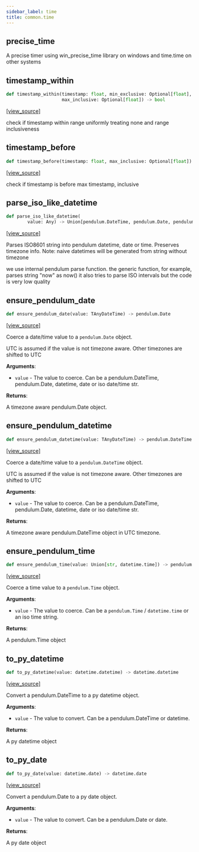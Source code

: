 ```yaml
---
sidebar_label: time
title: common.time
---
```


## precise\_time

A precise timer using win_precise_time library on windows and time.time on other systems

## timestamp\_within

```python
def timestamp_within(timestamp: float, min_exclusive: Optional[float],
                     max_inclusive: Optional[float]) -> bool
```

[[view_source]](https://github.com/dlt-hub/dlt/blob/9857029af018a582dd24da4070562f58bb7e9fc5/dlt/common/time.py#L32)

check if timestamp within range uniformly treating none and range inclusiveness

## timestamp\_before

```python
def timestamp_before(timestamp: float, max_inclusive: Optional[float]) -> bool
```

[[view_source]](https://github.com/dlt-hub/dlt/blob/9857029af018a582dd24da4070562f58bb7e9fc5/dlt/common/time.py#L43)

check if timestamp is before max timestamp, inclusive

## parse\_iso\_like\_datetime

```python
def parse_iso_like_datetime(
        value: Any) -> Union[pendulum.DateTime, pendulum.Date, pendulum.Time]
```

[[view_source]](https://github.com/dlt-hub/dlt/blob/9857029af018a582dd24da4070562f58bb7e9fc5/dlt/common/time.py#L50)

Parses ISO8601 string into pendulum datetime, date or time. Preserves timezone info.
Note: naive datetimes will be generated from string without timezone

we use internal pendulum parse function. the generic function, for example, parses string "now" as now()
it also tries to parse ISO intervals but the code is very low quality

## ensure\_pendulum\_date

```python
def ensure_pendulum_date(value: TAnyDateTime) -> pendulum.Date
```

[[view_source]](https://github.com/dlt-hub/dlt/blob/9857029af018a582dd24da4070562f58bb7e9fc5/dlt/common/time.py#L73)

Coerce a date/time value to a `pendulum.Date` object.

UTC is assumed if the value is not timezone aware. Other timezones are shifted to UTC

**Arguments**:

- `value` - The value to coerce. Can be a pendulum.DateTime, pendulum.Date, datetime, date or iso date/time str.
  

**Returns**:

  A timezone aware pendulum.Date object.

## ensure\_pendulum\_datetime

```python
def ensure_pendulum_datetime(value: TAnyDateTime) -> pendulum.DateTime
```

[[view_source]](https://github.com/dlt-hub/dlt/blob/9857029af018a582dd24da4070562f58bb7e9fc5/dlt/common/time.py#L100)

Coerce a date/time value to a `pendulum.DateTime` object.

UTC is assumed if the value is not timezone aware. Other timezones are shifted to UTC

**Arguments**:

- `value` - The value to coerce. Can be a pendulum.DateTime, pendulum.Date, datetime, date or iso date/time str.
  

**Returns**:

  A timezone aware pendulum.DateTime object in UTC timezone.

## ensure\_pendulum\_time

```python
def ensure_pendulum_time(value: Union[str, datetime.time]) -> pendulum.Time
```

[[view_source]](https://github.com/dlt-hub/dlt/blob/9857029af018a582dd24da4070562f58bb7e9fc5/dlt/common/time.py#L127)

Coerce a time value to a `pendulum.Time` object.

**Arguments**:

- `value` - The value to coerce. Can be a `pendulum.Time` / `datetime.time` or an iso time string.
  

**Returns**:

  A pendulum.Time object

## to\_py\_datetime

```python
def to_py_datetime(value: datetime.datetime) -> datetime.datetime
```

[[view_source]](https://github.com/dlt-hub/dlt/blob/9857029af018a582dd24da4070562f58bb7e9fc5/dlt/common/time.py#L149)

Convert a pendulum.DateTime to a py datetime object.

**Arguments**:

- `value` - The value to convert. Can be a pendulum.DateTime or datetime.
  

**Returns**:

  A py datetime object

## to\_py\_date

```python
def to_py_date(value: datetime.date) -> datetime.date
```

[[view_source]](https://github.com/dlt-hub/dlt/blob/9857029af018a582dd24da4070562f58bb7e9fc5/dlt/common/time.py#L172)

Convert a pendulum.Date to a py date object.

**Arguments**:

- `value` - The value to convert. Can be a pendulum.Date or date.
  

**Returns**:

  A py date object

